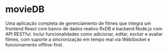 # movieDB
Uma aplicação completa de gerenciamento de filmes que integra um frontend React com banco de dados reativo RxDB e backend Node.js com API RESTful. Inclui funcionalidades como adicionar, editar, excluir e avaliar filmes, com suporte a sincronização em tempo real via WebSocket e funcionamento offline-first.
